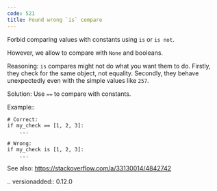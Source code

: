 ```yaml
---
code: 521
title: Found wrong `is` compare
---
```



Forbid comparing values with constants using ``is`` or ``is not``.

However, we allow to compare with ``None`` and booleans.

Reasoning:
    ``is`` compares might not do what you want them to do.
    Firstly, they check for the same object, not equality.
    Secondly, they behave unexpectedly even
    with the simple values like ``257``.

Solution:
    Use ``==`` to compare with constants.

Example::

    # Correct:
    if my_check == [1, 2, 3]:
        ...

    # Wrong:
    if my_check is [1, 2, 3]:
        ...

See also:
    https://stackoverflow.com/a/33130014/4842742

.. versionadded:: 0.12.0